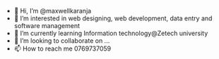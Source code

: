 - 👋 Hi, I’m @maxwellkaranja
- 👀 I’m interested in web designing, web development, data entry and software management
- 🌱 I’m currently learning Information technology@Zetech university
- 💞️ I’m looking to collaborate on ...
- 📫 How to reach me 0769737059

<!---
maxwellkaranja/maxwellkaranja is a ✨ special ✨ repository because its `README.md` (this file) appears on your GitHub profile.
You can click the Preview link to take a look at your changes.
--->
